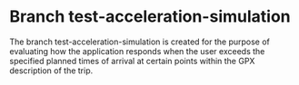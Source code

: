 # Branch test-acceleration-simulation

The branch test-acceleration-simulation is created for the purpose of evaluating how the application responds when the user exceeds the specified planned times of arrival at certain points within the GPX description of the trip.
